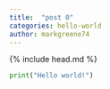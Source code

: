 ```yaml
---
title:  "post 0"
categories: hello-world
author: markgreene74
---
```


{% include head.md %}

```python
print("Hello world!")
```
